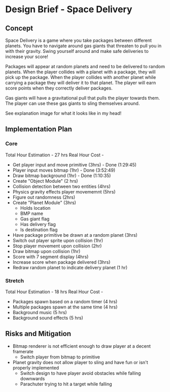 # Design Brief - Space Delivery

## Concept

Space Delivery is a game where you take packages between different planets. You have to navigate around gas giants that threaten to pull you in with their gravity. Swing yourself around and make safe deliveries to increase your score!

Packages will appear at random planets and need to be delivered to random planets. When the player collides with a planet with a package, they will pick up the package. When the player collides with another planet while carrying a package they will deliver it to that planet. The player will earn score points when they correctly deliver packages.

Gas giants will have a gravitational pull that pulls the player towards them. The player can use these gas giants to sling themselves around.

See explanation image for what it looks like in my head!

## Implementation Plan

### Core

Total Hour Estimation - 27 hrs
Real Hour Cost - 

- Get player input and move primitive (3hrs) - Done (1:29:45)
- Player input moves bitmap (1hr) - Done (3:52:49)
- Draw bitmap background (1hr) - Done (1:10:35)
- Create "Object Module" (2 hrs)
- Collision detection between two entities (4hrs)
- Physics gravity effects player movememnt (5hrs)
- Figure out randomness (2hrs)
- Create "Planet Module" (3hrs)
    - Holds location
    - BMP name
    - Gas giant flag
    - Has delivery flag
    - Is destination flag
- Have package primitive be drawn at a random planet (3hrs)
- Switch out player sprite upon collision (1hr)
- Stop player movement upon collision (2hr)
- Draw bitmap upon collision (1hr)
- Score with 7 segment display (4hrs)
- Increase score when package delivered (3hrs)
- Redraw random planet to indicate delivery planet (1 hr)

### Stretch

Total Hour Estimation - 18 hrs
Real Hour Cost - 

- Packages spawn based on a random timer (4 hrs)
- Multiple packages spawn at the same time (4 hrs)
- Background music (5 hrs)
- Background sound effects (5 hrs)

## Risks and Mitigation
- Bitmap renderer is not efficient enough to draw player at a decent framerate
    - Switch player from bitmap to primitive
- Planet gravity does not allow player to sling and have fun or isn't properly      implemented
    - Switch design to have player avoid obstacles while falling downwards
    - Parachuter trying to hit a target while falling


